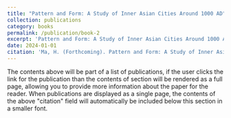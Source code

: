 ```yaml
---
title: "Pattern and Form: A Study of Inner Asian Cities Around 1000 AD"
collection: publications
category: books
permalink: /publication/book-2
excerpt: 'Pattern and Form: A Study of Inner Asian Cities Around 1000 AD is a groundbreaking work that examines the urban layouts and architectural forms of major cities in Inner Asia during the medieval period, particularly focusing on the cities of the Khitan Liao and Western Xia dynasties. Drawing on both literary and archaeological sources, this book explores the spatial and symbolic relationships between urban design and political power, shedding light on how city planning was influenced by cultural, political, and ritual factors. By offering in-depth case studies of the Liao capital of Shangjing and the Western Xia capital of Zhongxingfu, the book reveals how the orientation, layout, and spatial organization of these cities reflect the evolving nature of political authority and cultural traditions in the region. This work is an essential contribution to the study of historical urbanism, providing valuable insights into the interplay between power and space in the development of medieval Inner Asian cities.'
date: 2024-01-01
citation: 'Ma, H. (Forthcoming). Pattern and Form: A Study of Inner Asian Cities Around 1000 AD. Ming Ming Publishing House.'
---
```


The contents above will be part of a list of publications, if the user clicks the link for the publication than the contents of section will be rendered as a full page, allowing you to provide more information about the paper for the reader. When publications are displayed as a single page, the contents of the above "citation" field will automatically be included below this section in a smaller font.

